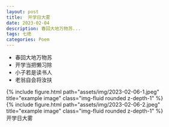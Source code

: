 ```yaml
---
layout: post
title:  开学日大雾
date: 2023-02-04
description: 春回大地万物苏...
tags: 七绝
categories: Poem
---
```

- 春回大地万物苏
- 开学当把懒习除
- 小子若是读书人
- 老翁自会将汝扶

<div class="row">
    <div class="col-sm mt-3 mt-md-0">
        {% include figure.html path="assets/img/2023-02-06-1.jpeg" title="example image" class="img-fluid rounded z-depth-1" %}
    </div>
    <div class="col-sm mt-3 mt-md-0">
        {% include figure.html path="assets/img/2023-02-06-2.jpeg" title="example image" class="img-fluid rounded z-depth-1" %}
    </div>
</div>
<div class="caption">
    开学日大雾
</div>
